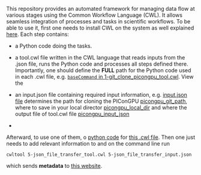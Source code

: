 This repository provides an automated framework for managing data flow at various stages using the Common Workflow Language (CWL). It allows seamless integration of processes and tasks in scientific workflows.
To be able to use it, first one needs to install CWL on the system as well explained [here](https://github.com/mafshari64/common_workflow_language/blob/main/how%20to%20install%20Common%20Workflow%20Language_cwl.txt).
Each step contains:

- a Python code doing the tasks.
- a tool.cwl file written in the CWL language that reads inputs from the .json file, runs the Python code and processes all steps defined there. Importantly, one should define the **FULL** path for the Python code used in each .cwl file, e.g.
[`baseCommand` in 1-git_clone_picongpu_tool.cwl](https://github.com/mafshari64/common_workflow_language/blob/main/1-git_clone_picongpu_tool.cwl#L4). View the 
- an input.json file containing required input information, e.g. [input.json file](https://github.com/mafshari64/common_workflow_language/blob/main/1-git_clone_picongpu_input.json) determines the path for cloning the PIConGPU [picongpu_git_path](https://github.com/mafshari64/common_workflow_language/blob/main/1-git_clone_picongpu_input.json#L2C6-L2C23), where to save in your local director [picongpu_local_dir](https://github.com/mafshari64/common_workflow_language/blob/main/1-git_clone_picongpu_input.json#L3C6-L3C24) and where the output file of tool.cwl file [picongpu_input_json]()

- 
Afterward, to use one of them, o [python code](https://github.com/mafshari64/common_workflow_language/blob/main/5-json_file_transfer.py) for [this .cwl file](https://github.com/mafshari64/common_workflow_language/blob/main/5-json_file_transfer_tool.cwl).
Then one just needs to add relevant information to  and on the command line run 


`cwltool 5-json_file_transfer_tool.cwl 5-json_file_transfer_input.json`

which sends **metadata** to [this website](https://fwksimulationlogger.fz-rossendorf.de/login).
